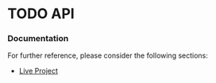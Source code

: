 # TODO API

### Documentation
For further reference, please consider the following sections:

* [Live Project](https://maven.apache.org/guides/index.html)

